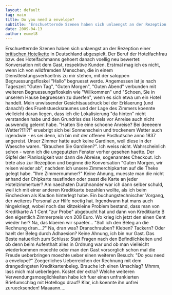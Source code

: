 ```yaml
---
layout: default
tag: main
title: Do you need a envelope?
subtitle: "Erschuetternde Szenen haben sich unlaengst an der Rezeption einer britischen Hotelkette in Deutschland abgespielt. Der Beruf der Hotelfachfrau bzw. des Hotelfachmanns gehoert danach voellig neu bewertet: Konversation mit dem Gast, respektive Kunden.&hellip;"
date: 2009-04-13
author: eumel8
---
```


Erschuetternde Szenen haben sich unlaengst an der Rezeption einer <a href="http://www.pentahotels.com/">britischen Hotelkette</a> in Deutschland abgespielt. Der Beruf der Hotelfachfrau bzw. des Hotelfachmanns gehoert danach voellig neu bewertet: Konversation mit dem Gast, respektive Kunden.
Erstmal mag ich es nicht, wenn ich von wildfremden Menschen, die in einem Dienstleistungsverhaeltnis zu mir stehen, mit der saloppen Begruessungsfloskel "Hallo" begruesst werde. Angemessen ist je nach Tageszeit "Guten Tag", "Guten Morgen", "Guten Abend" verbunden mit weiteren Begruessungsfloskeln wie "Willkommen" und "Schoen, Sie in unserem Hause begruessen zu duerfen", wenn es sich etwa um ein Hotel handelt. 
Mein unwissender Gesichtsausdruck bei der Erklaerung (und danach!) des Fruehstuecksraumes und der Lage des Zimmers koennte vielleicht daran liegen, dass ich die Lokalisierung "da hinten" nicht verstanden habe und den Grundriss des Hotels vor Anreise auch nicht auswendig gelernt habe. "Hatten Sie eine schoene Anreise? Bei deeeeem Wetter?!?!?!" eruebrigt sich bei Sonnenschein und trockenem Wetter auch irgendwie - es sei denn, ich bin mit der offenen Postkutsche anno 1837 angereist. 
Unser Zimmer hatte auch keine Gardinen, weil diese in der Waesche waren. "Brauchen Sie Gardinen?". Ich weiss nicht. Wahrscheinlich schon - wenn ich die ungeputzten Fenster vorher gesehen haette. 
Der Gipfel der Planlosigkeit war dann die Abreise, sogenanntes Checkout. Ich trete also zur Rezeption und beginne die Konversation "Guten Morgen, wir reisen wieder ab", nachdem ich unsere Zimmerchipkarten auf die Theke gelegt habe. "Ihre Zimmernummer?" Keine Ahnung, muesste man die nicht anhand der Chipkarte rausfinden oder passt die Karte an jeder Hotelzimmertuer? Am naechsten Durchnander war ich dann selber schuld, weil ich mit einer anderen Kreditkarte bezahlen wollte, als ich beim Einchecken als Kaution hinterlegt habe. Ein buchungstechnischer Vorgang, der weiteres Personal zur Hilfe noetig hat. Irgendwann hat mans auch hingekriegt, wobei noch das klitzekleine Problem bestand, dass man von Kreditkarte A 1 Cent "zur Probe" abgebucht hat und dann von Kreditkarte B den eigentlich Zimmerpreis von 208 Euro. Wo krieg ich jetzt den einen Cent wieder her? Na, das klaeren wir spaeter...
"Soll ich den Beleg an die Rechnung dran....?" Na, dran was? Dranschrauben? Kleben? Tackern? Oder haelt der Beleg durch Adhaesion? Keine Ahnung, ich bin nur Gast.
Das Beste natuerlich zum Schluss: Statt Fragen nach den Befindlichkeiten und ob denn beim Aufenthalt alles in Ordnung war und ob man vielleicht wiederkommen moechte oder man den Gast vorsorglich schon mal die Freude ueberbringen moechte ueber einen weiteren Besuch:
"Do you need a envelope?" Zoegerliches Ueberreichen der Rechnung mit dem drangedingsten Kreditkartenbeleg. Brauche ich einen Umschlag? Mhmm, lass mich mal ueberlegen. Kostet der extra? Welche weiteren Verwendungsmoeglichkeiten habe ich fuer einen unfrankierten Briefumschlag mit Hotellogo drauf? Klar, ich koennte ihn unfrei zuruecksenden!
Maaaann....
